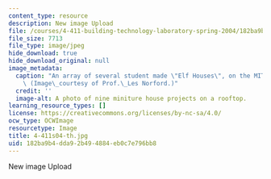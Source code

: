 ```yaml
---
content_type: resource
description: New image Upload
file: /courses/4-411-building-technology-laboratory-spring-2004/182ba9b4dda92b494884eb0c7e796bb8_4-411s04-th.jpg
file_size: 7713
file_type: image/jpeg
hide_download: true
hide_download_original: null
image_metadata:
  caption: "An array of several student made \"Elf Houses\", on the MIT rooftops.\
    \ (Image\_courtesy of Prof.\_Les Norford.)"
  credit: ''
  image-alt: A photo of nine miniture house projects on a rooftop.
learning_resource_types: []
license: https://creativecommons.org/licenses/by-nc-sa/4.0/
ocw_type: OCWImage
resourcetype: Image
title: 4-411s04-th.jpg
uid: 182ba9b4-dda9-2b49-4884-eb0c7e796bb8
---
```

New image Upload